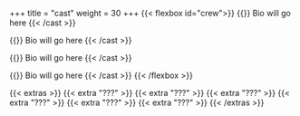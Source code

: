 +++
title = "cast"
weight = 30
+++
{{< flexbox id="crew">}}
{{<cast name="Charlie Chittenden" character="Alex" headshot="charlie.png">}}
Bio will go here
{{< /cast >}}

{{<cast name="Quinn Safaie" character="Jason" headshot="quinn.png">}}
Bio will go here
{{< /cast >}}

{{<cast name="Eric Jusino" character="Daniel" headshot="daniel.png">}}
Bio will go here
{{< /cast >}}

{{<cast name="???" character="Linda" headshot="???.png">}}
Bio will go here
{{< /cast >}}
{{< /flexbox >}}

{{< extras >}}
{{< extra "???" >}}
{{< extra "???" >}}
{{< extra "???" >}}
{{< extra "???" >}}
{{< extra "???" >}}
{{< extra "???" >}}
{{< /extras >}}